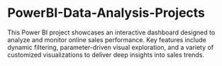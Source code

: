 # PowerBI-Data-Analysis-Projects
This Power BI project showcases an interactive dashboard designed to analyze and monitor online sales performance. Key features include dynamic filtering, parameter-driven visual exploration, and a variety of customized visualizations to deliver deep insights into sales trends.
